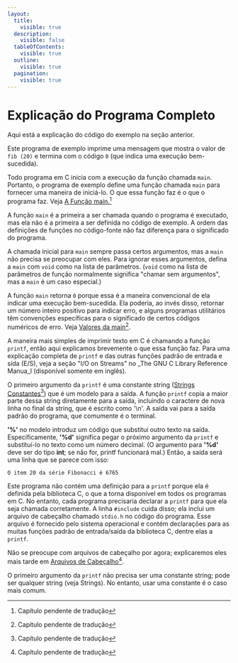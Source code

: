 ```yaml
---
layout:
  title:
    visible: true
  description:
    visible: false
  tableOfContents:
    visible: true
  outline:
    visible: true
  pagination:
    visible: true
---
```


# Explicação do Programa Completo

Aqui está a explicação do código do exemplo na seção anterior.

Este programa de exemplo imprime uma mensagem que mostra o valor de `fib (20)` e termina com o código `0` (que indica uma execução bem-sucedida).

Todo programa em C inicia com a execução da função chamada `main`.  Portanto, o programa de exemplo define uma função chamada `main` para fornecer uma maneira de iniciá-lo. O que essa função faz é o que o programa faz. Veja [A Função main.](#user-content-fn-1)[^1]

A função `main` é a primeira a ser chamada quando o programa é executado, mas ela não é a primeira a ser definida no código de exemplo. A ordem das definições de funções no código-fonte não faz diferença para o significado do programa.

A chamada inicial para `main` sempre passa certos argumentos, mas a `main` não precisa se preocupar com eles. Para ignorar esses argumentos, defina a `main` com `void` como na lista de parâmetros. (`void` como na lista de parâmetros de função normalmente significa "chamar sem argumentos", mas a `main` é um caso especial.)

A função `main` retorna `0` porque essa é a maneira convencional de ela indicar uma execução bem-sucedida. Ela poderia, ao invés disso, retornar um número inteiro positivo para indicar erro, e alguns programas utilitários têm convenções específicas para o significado de certos códigos numéricos de erro. Veja [Valores da main](#user-content-fn-2)[^2].

A maneira mais simples de imprimir texto em C é chamando a função `printf`, então aqui explicamos brevemente o que essa função faz. Para uma explicação completa de `printf` e das outras funções padrão de entrada e sída (E/S), veja a seção "I/O on Streams" no _The GNU C Library Reference Manua_l (disponível somente em inglês).

O primeiro argumento da `printf` é uma constante string ([Strings Constantes](#user-content-fn-3)[^3]) que é um modelo para a saída. A função `printf` copia a maior parte dessa string diretamente para a saída, incluindo o caractere de nova linha no final da string, que é escrito como '\n'. A saída vai para a saída padrão do programa, que comumente é o terminal.

**'%'** no modelo introduz um código que substitui outro texto na saída. Especificamente, **'%d'** significa pegar o próximo argumento da `printf` e substituí-lo no texto como um número decimal. (O argumento para **'%d'** deve ser do tipo **int**; se não for, printf funcionará mal.) Então, a saída será uma linha que se parece com isso:

`O item 20 da série Fibonacci é 6765`

Este programa não contém uma definição para a `printf` porque ela é definida pela biblioteca C, o que a torna disponível em todos os programas em C. No entanto, cada programa precisaria declarar a `printf` para que ela seja chamada corretamente. A linha `#include` cuida disso; ela inclui um arquivo de cabeçalho chamado `stdio.h` no código do programa. Esse arquivo é fornecido pelo sistema operacional e contém declarações para as muitas funções padrão de entrada/saída da biblioteca C, dentre elas a `printf`.

Não se preocupe com arquivos de cabeçalho por agora; explicaremos eles mais tarde em [Arquivos de Cabeçalho](#user-content-fn-4)[^4].

O primeiro argumento da `printf` não precisa ser uma constante string; pode ser qualquer string (veja Strings). No entanto, usar uma constante é o caso mais comum.

[^1]: Capítulo pendente de tradução

[^2]: Capítulo pendente de tradução

[^3]: Capítulo pendente de tradução

[^4]: Capítulo pendente de tradução
